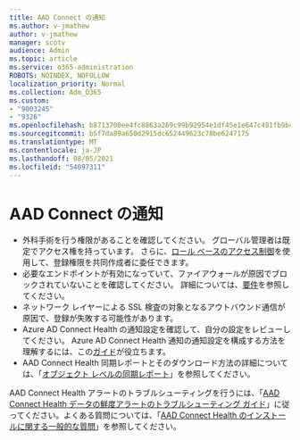 ```yaml
---
title: AAD Connect の通知
ms.author: v-jmathew
author: v-jmathew
manager: scotv
audience: Admin
ms.topic: article
ms.service: o365-administration
ROBOTS: NOINDEX, NOFOLLOW
localization_priority: Normal
ms.collection: Adm_O365
ms.custom:
- "9003245"
- "9326"
ms.openlocfilehash: b8713700ee4fc8863a269c99b92954e1df45e1e647c491fb9b439ab83c49f2ff
ms.sourcegitcommit: b5f7da89a650d2915dc652449623c78be6247175
ms.translationtype: MT
ms.contentlocale: ja-JP
ms.lasthandoff: 08/05/2021
ms.locfileid: "54097311"
---
```

# <a name="notification-aad-connect"></a>AAD Connect の通知

- 外科手術を行う権限があることを確認してください。 グローバル管理者は既定でアクセス権を持っています。 さらに、[ロール ベースのアクセス制御](https://docs.microsoft.com/azure/active-directory/connect-health/active-directory-aadconnect-health-operations)を使用して、登録権限を共同作成者に委任できます。
- 必要なエンドポイントが有効になっていて、ファイアウォールが原因でブロックされていないことを確認してください。 詳細については、[要件](https://docs.microsoft.com/azure/active-directory/hybrid/how-to-connect-health-agent-install)を参照してください。
- ネットワーク レイヤーによる SSL 検査の対象となるアウトバウンド通信が原因で、登録が失敗する可能性があります。
- Azure AD Connect Health の通知設定を確認して、自分の設定をレビューしてください。 Azure AD Connect Health 通知の通知設定を構成する方法を理解するには、この[ガイド](https://docs.microsoft.com/azure/active-directory/hybrid/how-to-connect-health-operations)が役立ちます。
- AAD Connect Health 同期レポートとそのダウンロード方法の詳細については、「[オブジェクト レベルの同期レポート](https://docs.microsoft.com/azure/active-directory/hybrid/how-to-connect-health-sync)」を参照してください。

AAD Connect Health アラートのトラブルシューティングを行うには、「[AAD Connect Health データの鮮度アラートのトラブルシューティング ガイド](https://docs.microsoft.com/azure/active-directory/hybrid/how-to-connect-health-data-freshness)」に従ってください。よくある質問については、「[AAD Connect Health のインストールに関する一般的な質問](https://docs.microsoft.com/azure/active-directory/hybrid/reference-connect-health-faq)」を参照してください。
